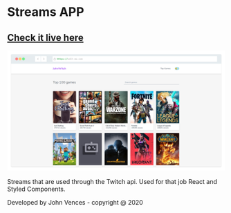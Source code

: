 # Streams APP

## [Check it live here](https://john-streams.herokuapp.com/)

![Thumbnail](thumbnail1.png)

Streams that are used through the Twitch api.
Used for that job React and Styled Components.

Developed by John Vences - copyright @ 2020
